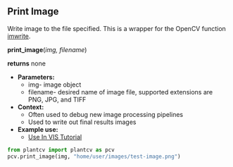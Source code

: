 ## Print Image

Write image to the file specified. This is a wrapper for the OpenCV function [imwrite](http://docs.opencv.org/modules/highgui/doc/reading_and_writing_images_and_video.html).

**print_image**(*img, filename*)

**returns** none

- **Parameters:**
    - img- image object
    - filename- desired name of image file, supported extensions are PNG, JPG, and TIFF
- **Context:**
    - Often used to debug new image processing pipelines
    - Used to write out final results images  
- **Example use:**
    - [Use In VIS Tutorial](vis_tutorial.md)  

```python
from plantcv import plantcv as pcv      
pcv.print_image(img, "home/user/images/test-image.png")
```
